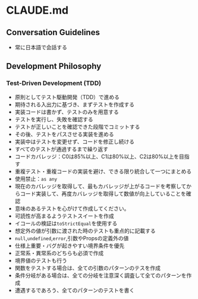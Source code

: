 # CLAUDE.md

## Conversation Guidelines

- 常に日本語で会話する

## Development Philosophy

### Test-Driven Development (TDD)

- 原則としてテスト駆動開発（TDD）で進める
- 期待される入出力に基づき、まずテストを作成する
- 実装コードは書かず、テストのみを用意する
- テストを実行し、失敗を確認する
- テストが正しいことを確認できた段階でコミットする
- その後、テストをパスさせる実装を進める
- 実装中はテストを変更せず、コードを修正し続ける
- すべてのテストが通過するまで繰り返す
- コードカバレッジ：C0は85%以上、C1は80%以上、C2は80%以上を目指す
- 重複テスト・重複コードの実装を避け、できる限り統合して一つにまとめる
- 使用禁止：`as any`
- 現在のカバレッジを取得して、最もカバレッジが上がるコードを考察してからコード実装して、再度カバレッジを取得して数値が向上していることを確認
- 意味のあるテストを心がけて作成してください。
- 可読性が高まるようテストスイートを作成
- イコールの検証は`toStrictEqual`を使用する
- 想定外の値が引数に渡された時のテストも重点的に記載する
- `null`,`undefined`,`error`,引数やPropsの定義外の値
- 仕様上重要・バグが起きやすい境界条件を優先
- 正常系・異常系のどちらも必須で作成
- 境界値のテストも行う
- 関数をテストする場合は、全ての引数のパターンのテスを作成
- 条件分岐がある場合は、全ての分岐を注意深く調査して全てのパターンを作成
- 遭遇するであろう、全てのパターンのテストを書く
